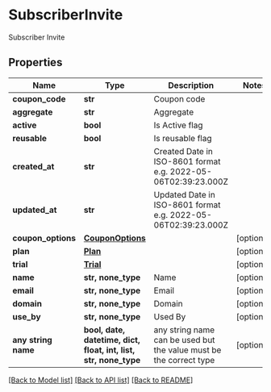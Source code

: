 # SubscriberInvite

Subscriber Invite

## Properties
Name | Type | Description | Notes
------------ | ------------- | ------------- | -------------
**coupon_code** | **str** | Coupon code | 
**aggregate** | **str** | Aggregate | 
**active** | **bool** | Is Active flag | 
**reusable** | **bool** | Is reusable flag | 
**created_at** | **str** | Created Date in ISO-8601 format e.g. 2022-05-06T02:39:23.000Z | 
**updated_at** | **str** | Updated Date in ISO-8601 format e.g. 2022-05-06T02:39:23.000Z | 
**coupon_options** | [**CouponOptions**](CouponOptions.md) |  | [optional] 
**plan** | [**Plan**](Plan.md) |  | [optional] 
**trial** | [**Trial**](Trial.md) |  | [optional] 
**name** | **str, none_type** | Name | [optional] 
**email** | **str, none_type** | Email | [optional] 
**domain** | **str, none_type** | Domain | [optional] 
**use_by** | **str, none_type** | Used By | [optional] 
**any string name** | **bool, date, datetime, dict, float, int, list, str, none_type** | any string name can be used but the value must be the correct type | [optional]

[[Back to Model list]](../README.md#documentation-for-models) [[Back to API list]](../README.md#documentation-for-api-endpoints) [[Back to README]](../README.md)


